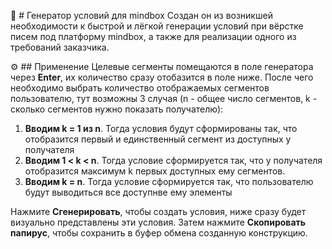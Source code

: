 :email: # Генератор условий для mindbox
Создан он из возникшей необходимости к быстрой и лёгкой генерации условий при вёрстке писем под платформу mindbox, а также для реализации одного из требований заказчика.

:gear: ## Применение 
Целевые сегменты помещаются в поле генератора через **Enter**, их количество сразу отобазится в поле ниже. После чего необходимо выбрать количество отображаемых сегментов пользователю, тут возможны 3 случая (n - общее число сегментов, k - сколько сегментов нужно показать получателю):

1. **Вводим k = 1 из n**. Тогда условия будут сформированы так, что отобразится первый и единственный сегмент из доступных у получателя
2. **Вводим 1 < k < n**. Тогда условие сформируется так, что у получателя отобразится максимум k первых доступных ему сегментов.
3. **Вводим k = n**. Тогда условие сформируется так, что пользователю будут выводиться все доступнве ему элементы

Нажмите **Сгенерировать**, чтобы создать условия, ниже сразу будет визуально представлены эти условия.
Затем нажмите **Скопировать папирус**, чтобы сохранить в буфер обмена созданную конструкцию.

